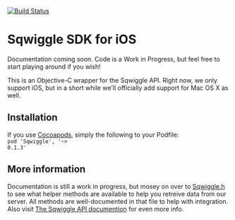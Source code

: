 [![Build Status](https://travis-ci.org/sqwiggle/sqwiggle-ios-sdk.png)](https://travis-ci.org/sqwiggle/sqwiggle-ios-sdk)

Sqwiggle SDK for iOS
================

Documentation coming soon. Code is a Work in Progress, but feel free to start playing around if you wish!

This is an Objective-C wrapper for the Sqwiggle API. Right now, we only support iOS, but in a short while we'll officially add support for Mac OS X as well.

Installation
---------------
If you use [Cocoapods](http://cocoapods.org/), simply the following to your Podfile:<br />
  <code>pod 'Sqwiggle', '~> 0.1.3'</code>
    
More information
---------------
Documentation is still a work in progress, but mosey on over to [Sqwiggle.h](https://github.com/sqwiggle/sqwiggle-ios-sdk/blob/master/iOSSDK/Sqwiggle.h) to see what helper methods are available to help you retreive data from our server. All methods are well-documented in that file to help with integration. Also visit [The Sqwiggle API documention](https://www.sqwiggle.com/docs/overview/getting-started) for even more info.
